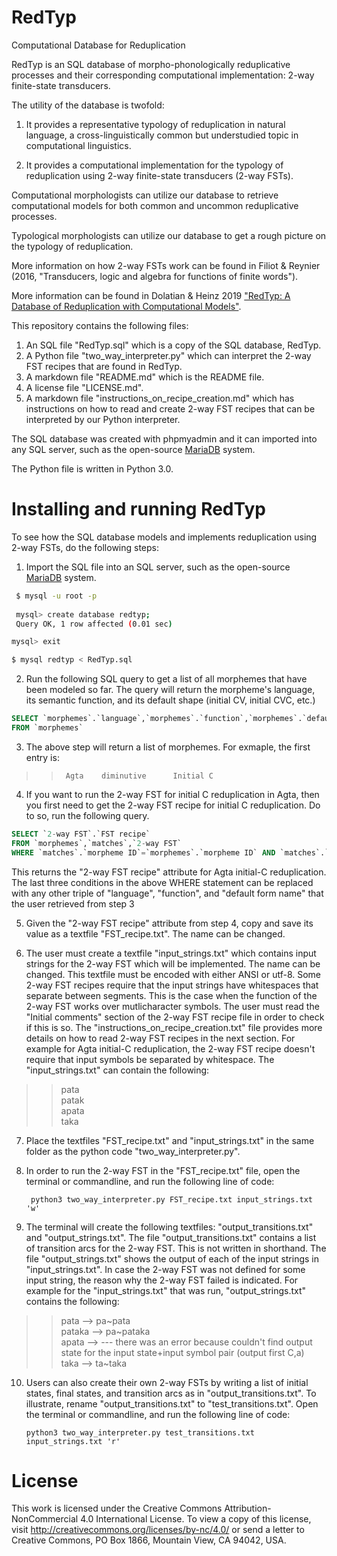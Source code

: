 # RedTyp
Computational Database for Reduplication

RedTyp is an SQL database of morpho-phonologically reduplicative processes and their corresponding computational implementation: 2-way finite-state transducers.

The utility of the database is twofold:

1) It provides a representative typology of reduplication in natural language, a cross-linguistically common but understudied topic in computational linguistics.

2) It provides a computational implementation for the typology of reduplication using 2-way finite-state transducers (2-way FSTs).

Computational morphologists can utilize our database to retrieve computational models for both common and uncommon reduplicative processes. 

Typological morphologists can utilize our database to get a rough picture on the typology of reduplication. 

More information on how 2-way FSTs work can be found in Filiot & Reynier (2016, "Transducers, logic and algebra for functions of finite words").

More information can be found in Dolatian & Heinz 2019 ["RedTyp: A Database of Reduplication with Computational Models"](https://scholarworks.umass.edu/scil/vol2/iss1/3/).



This repository contains the following  files:
1. An SQL file "RedTyp.sql" which is a copy of the SQL database, RedTyp.
2. A Python file "two_way_interpreter.py" which can interpret the 2-way FST recipes that are found in RedTyp.
3. A markdown file "README.md" which is the README file.
4. A license file "LICENSE.md".
5. A markdown file "instructions_on_recipe_creation.md" which has instructions on how to read and create 2-way FST recipes that can be interpreted by our Python interpreter.

The SQL database was created with phpmyadmin and it can imported into any SQL server, such as the open-source [MariaDB](https://mariadb.org/) system.

The Python file is written in Python 3.0.

# Installing and running RedTyp

To see how the SQL database models and implements reduplication using 2-way FSTs, do the following steps:

1. Import the SQL file into an SQL server, such as the open-source [MariaDB](https://mariadb.org/) system.

```bash
 $ mysql -u root -p
 
 mysql> create database redtyp;
 Query OK, 1 row affected (0.01 sec)

mysql> exit

$ mysql redtyp < RedTyp.sql
```

2. Run the following SQL query to get a list of all morphemes that have been modeled so far. The query will return the morpheme's language, its semantic function, and its default shape (initial CV, initial CVC, etc.)

~~~~sql
SELECT `morphemes`.`language`,`morphemes`.`function`,`morphemes`.`default form name`
FROM `morphemes` 
~~~~

3. The above step will return a list of morphemes. For exmaple, the first entry is:

>>		Agta 	diminutive   	Initial C

4. If you want to run the 2-way FST for initial C reduplication in Agta, then you first need to get the 2-way FST recipe for initial C reduplication.
Do to so, run the following query.		
 
~~~~sql
SELECT `2-way FST`.`FST recipe`
FROM `morphemes`,`matches`,`2-way FST`
WHERE `matches`.`morpheme ID`=`morphemes`.`morpheme ID` AND `matches`.`2-way FST ID`=`2-way FST`.`2-way FST ID` AND `morphemes`.`language`="Agta" AND `morphemes`.`function`="diminutive" AND `morphemes`.`default form name`="Initial C";
~~~~

This returns the "2-way FST recipe" attribute for Agta initial-C reduplication.
The last three conditions in the above WHERE statement can be replaced with any other triple of "language", "function", and "default form name" that the user retrieved from step 3	

5. Given the "2-way	FST recipe" attribute from step 4, copy and save its value as a textfile "FST_recipe.txt". The name can be changed.

6. The user must create a textfile "input_strings.txt" which contains input strings for the 2-way FST which will be implemented. The name can be changed. This textfile must be encoded with either ANSI or utf-8.
Some 2-way FST recipes require that the input strings have whitespaces that separate between segments. This is the case when the function of the 2-way FST works over mutlicharacter symbols. The user must read the "Initial comments" section of the 2-way FST recipe file in order to check if this is so.
The "instructions_on_recipe_creation.txt" file provides more details on how to read 2-way FST recipes in the next section.
For example for Agta initial-C reduplication, the 2-way FST recipe doesn't require that input symbols be separated by whitespace. The "input_strings.txt" can contain the following:

>>pata\
patak\
apata\
taka

7. Place the textfiles "FST_recipe.txt" and "input_strings.txt" in the same folder as the python code "two_way_interpreter.py". 

8. In order to run the 2-way FST in the "FST_recipe.txt" file, open the terminal or commandline, and run the following line of code:

		python3 two_way_interpreter.py FST_recipe.txt input_strings.txt 'w'
		
9. The terminal will create the following textfiles: "output_transitions.txt" and "output_strings.txt". The file "output_transitions.txt" contains a list of transition arcs for the 2-way FST. This is not written in shorthand.
The file "output_strings.txt" shows the output of each of the input strings in "input_strings.txt". In case the 2-way FST was not defined for some input string, the reason  why the 2-way FST failed is indicated. For example for the "input_strings.txt" that was run, "output_strings.txt" contains the following:

>>pata	-->	pa\~pata\
pataka	-->	pa\~pataka\
apata	-->	 --- there was an error because couldn't find output state for the input state+input symbol pair (output first C,a)\
taka	-->	ta~taka

10. Users can also create their own 2-way FSTs by writing a list of initial states, final states, and transition arcs as in "output_transitions.txt". To illustrate, rename "output_transitions.txt" to "test_transitions.txt". Open the terminal or commandline, and run the following line of code:

		python3 two_way_interpreter.py test_transitions.txt input_strings.txt 'r'
		
		
# License

This work is licensed under the Creative Commons Attribution-NonCommercial 4.0 International License. To view a copy of this license, visit http://creativecommons.org/licenses/by-nc/4.0/ or send a letter to Creative Commons, PO Box 1866, Mountain View, CA 94042, USA.
